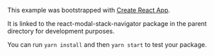 This example was bootstrapped with [Create React App](https://github.com/facebook/create-react-app).

It is linked to the react-modal-stack-navigator package in the parent directory for development purposes.

You can run `yarn install` and then `yarn start` to test your package.
